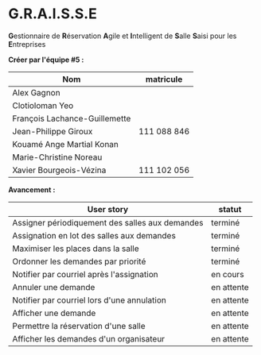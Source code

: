 # G.R.A.I.S.S.E
<b>G</b>estionnaire de <b>R</b>éservation <b>A</b>gile et <b>I</b>ntelligent de <b>S</b>alle <b>S</b>aisi pour les <b>E</b>ntreprises

<b>Créer par l'équipe #5 :</b>

Nom                            | matricule
-------------------------------|-----------------------------------
Alex Gagnon                    |
Clotioloman Yeo                |
François Lachance-Guillemette  |
Jean-Philippe Giroux           |111 088 846
Kouamé Ange Martial Konan      |
Marie-Christine Noreau         |
Xavier Bourgeois-Vézina        |111 102 056


<b>Avancement :</b>

User story                                        | statut
--------------------------------------------------|-----------------------------------
Assigner périodiquement des salles aux demandes   |terminé
Assignation en lot des salles aux demandes        |terminé
Maximiser les places dans la salle                |terminé
Ordonner les demandes par priorité                |terminé
Notifier par courriel après l'assignation         |en cours
Annuler une demande                               |en attente
Notifier par courriel lors d'une annulation       |en attente
Afficher une demande                              |en attente
Permettre la réservation d'une salle              |en attente
Afficher les demandes d'un organisateur           |en attente
